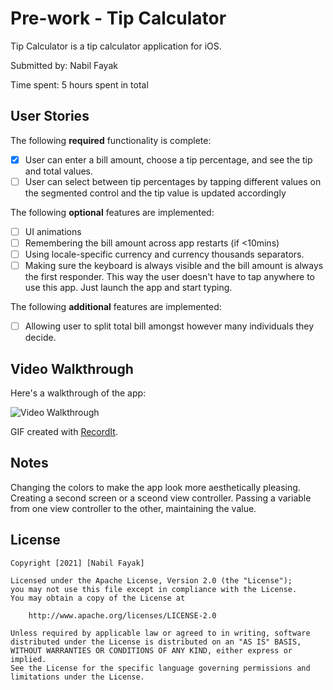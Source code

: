 # Pre-work - Tip Calculator

Tip Calculator is a tip calculator application for iOS.

Submitted by: Nabil Fayak

Time spent: 5 hours spent in total

## User Stories

The following **required** functionality is complete:

* [X] User can enter a bill amount, choose a tip percentage, and see the tip and total values.
* [ ] User can select between tip percentages by tapping different values on the segmented control and the tip value is updated accordingly

The following **optional** features are implemented:

* [ ] UI animations
* [ ] Remembering the bill amount across app restarts (if <10mins)
* [ ] Using locale-specific currency and currency thousands separators.
* [ ] Making sure the keyboard is always visible and the bill amount is always the first responder. This way the user doesn't have to tap anywhere to use this app. Just launch the app and start typing.

The following **additional** features are implemented:

- [ ] Allowing user to split total bill amongst however many individuals they decide.

## Video Walkthrough

Here's a walkthrough of the app:

<img src='http://g.recordit.co/hNWkfHIrVa.gif' title='Video Walkthrough' width='' alt='Video Walkthrough' />

GIF created with [RecordIt](https://recordit.co/).

## Notes

Changing the colors to make the app look more aesthetically pleasing.
Creating a second screen or a sceond view controller.
Passing a variable from one view controller to the other, maintaining the value.

## License

    Copyright [2021] [Nabil Fayak]

    Licensed under the Apache License, Version 2.0 (the "License");
    you may not use this file except in compliance with the License.
    You may obtain a copy of the License at

        http://www.apache.org/licenses/LICENSE-2.0

    Unless required by applicable law or agreed to in writing, software
    distributed under the License is distributed on an "AS IS" BASIS,
    WITHOUT WARRANTIES OR CONDITIONS OF ANY KIND, either express or implied.
    See the License for the specific language governing permissions and
    limitations under the License.
